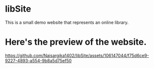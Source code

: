 # libSite
This is a small demo website that represents an online library.

# Here's the preview of the website.

https://github.com/Naisargika1402/libSite/assets/106147044/f75d6ce9-9227-4893-a554-9b8a5d75ef50

